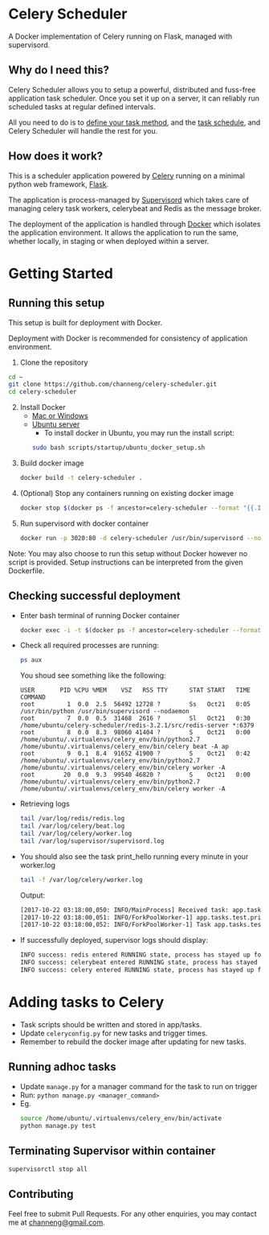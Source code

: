 # Celery Scheduler

A Docker implementation of Celery running on Flask, managed with supervisord.

## Why do I need this?

Celery Scheduler allows you to setup a powerful, distributed and fuss-free application task scheduler. Once you set it up on a server, it can reliably run scheduled tasks at regular defined intervals.

All you need to do is to [define your task method](app/tasks/test.py), and the [task schedule](celeryconfig.py), and Celery Scheduler will handle the rest for you.

## How does it work?

This is a scheduler application powered by [Celery](http://docs.celeryproject.org/en/latest/index.html) running on a minimal python web framework, [Flask](http://flask.pocoo.org/).

The application is process-managed by [Supervisord](http://supervisord.org/) which takes care of managing celery task workers, celerybeat and Redis as the message broker.

The deployment of the application is handled through [Docker](https://www.docker.com/what-docker) which isolates the application environment. It allows the application to run the same, whether locally, in staging or when deployed within a server.

# Getting Started

## Running this setup

This setup is built for deployment with Docker.

Deployment with Docker is recommended for consistency of application environment.

1. Clone the repository
```bash
cd ~
git clone https://github.com/channeng/celery-scheduler.git
cd celery-scheduler
```

2. Install Docker
	- [Mac or Windows](https://docs.docker.com/engine/installation/)
	- [Ubuntu server](https://www.digitalocean.com/community/tutorials/how-to-install-and-use-docker-on-ubuntu-16-04)
		- To install docker in Ubuntu, you may run the install script:
		```bash
		sudo bash scripts/startup/ubuntu_docker_setup.sh
		```
2. Build docker image
	```bash
	docker build -t celery-scheduler .
	```
3. (Optional) Stop any containers running on existing docker image
	```bash
	docker stop $(docker ps -f ancestor=celery-scheduler --format "{{.ID}}")
	```
3. Run supervisord with docker container
	```bash
	docker run -p 3020:80 -d celery-scheduler /usr/bin/supervisord --nodaemon
	```
Note: You may also choose to run this setup without Docker however no script is provided. Setup instructions can be interpreted from the given Dockerfile.

## Checking successful deployment
- Enter bash terminal of running Docker container
	```bash
	docker exec -i -t $(docker ps -f ancestor=celery-scheduler --format "{{.ID}}") /bin/bash
	```
- Check all required processes are running: 
	```bash
	ps aux
	```

	You shoud see something like the following:
	```
	USER       PID %CPU %MEM    VSZ   RSS TTY      STAT START   TIME COMMAND
	root         1  0.0  2.5  56492 12728 ?        Ss   Oct21   0:05 /usr/bin/python /usr/bin/supervisord --nodaemon
	root         7  0.0  0.5  31468  2616 ?        Sl   Oct21   0:30 /home/ubuntu/celery-scheduler/redis-3.2.1/src/redis-server *:6379
	root         8  0.0  8.3  98060 41404 ?        S    Oct21   0:00 /home/ubuntu/.virtualenvs/celery_env/bin/python2.7 /home/ubuntu/.virtualenvs/celery_env/bin/celery beat -A ap
	root         9  0.1  8.4  91652 41900 ?        S    Oct21   0:42 /home/ubuntu/.virtualenvs/celery_env/bin/python2.7 /home/ubuntu/.virtualenvs/celery_env/bin/celery worker -A
	root        20  0.0  9.3  99540 46820 ?        S    Oct21   0:00 /home/ubuntu/.virtualenvs/celery_env/bin/python2.7 /home/ubuntu/.virtualenvs/celery_env/bin/celery worker -A
	```
- Retrieving logs
	```bash
	tail /var/log/redis/redis.log
	tail /var/log/celery/beat.log
	tail /var/log/celery/worker.log
	tail /var/log/supervisor/supervisord.log
	```
- You should also see the task print_hello running every minute in your worker.log
	```bash
	tail -f /var/log/celery/worker.log
	```
	Output:
	```bash
	[2017-10-22 03:18:00,050: INFO/MainProcess] Received task: app.tasks.test.print_hello[aa1b7700-1665-4751-ada2-35aba5670d40]
	[2017-10-22 03:18:00,051: INFO/ForkPoolWorker-1] app.tasks.test.print_hello[aa1b7700-1665-4751-ada2-35aba5670d40]: Hello
	[2017-10-22 03:18:00,052: INFO/ForkPoolWorker-1] Task app.tasks.test.print_hello[aa1b7700-1665-4751-ada2-35aba5670d40] succeeded in 0.000455291003163s: None
	```

- If successfully deployed, supervisor logs should display:
	```bash
	INFO success: redis entered RUNNING state, process has stayed up for > than 10 seconds (startsecs)
	INFO success: celerybeat entered RUNNING state, process has stayed up for > than 10 seconds (startsecs)
	INFO success: celery entered RUNNING state, process has stayed up for > than 10 seconds (startsecs)
	```

# Adding tasks to Celery

- Task scripts should be written and stored in app/tasks.
- Update `celeryconfig.py` for new tasks and trigger times.
- Remember to rebuild the docker image after updating for new tasks.

## Running adhoc tasks

- Update `manage.py` for a manager command for the task to run on trigger
- Run: ```python manage.py <manager_command>```
- Eg.
	```bash
	source /home/ubuntu/.virtualenvs/celery_env/bin/activate
	python manage.py test
	```

## Terminating Supervisor within container

```bash
supervisorctl stop all
```

## Contributing
Feel free to submit Pull Requests.
For any other enquiries, you may contact me at channeng@gmail.com.
